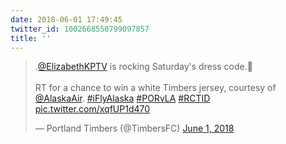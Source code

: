 ```yaml
---
date: 2018-06-01 17:49:45
twitter_id: 1002668550799097857
title: ''
---
```


<blockquote class="twitter-tweet"><p lang="en" dir="ltr">.<a href="https://twitter.com/ElizabethKPTV?ref_src=twsrc%5Etfw">@ElizabethKPTV</a> is rocking Saturday&#39;s dress code.👏<br><br>RT for a chance to win a white Timbers jersey, courtesy of <a href="https://twitter.com/AlaskaAir?ref_src=twsrc%5Etfw">@AlaskaAir</a>. <a href="https://twitter.com/hashtag/iFlyAlaska?src=hash&amp;ref_src=twsrc%5Etfw">#iFlyAlaska</a> <a href="https://twitter.com/hashtag/PORvLA?src=hash&amp;ref_src=twsrc%5Etfw">#PORvLA</a> <a href="https://twitter.com/hashtag/RCTID?src=hash&amp;ref_src=twsrc%5Etfw">#RCTID</a> <a href="https://t.co/xqfUP1d470">pic.twitter.com/xqfUP1d470</a></p>&mdash; Portland Timbers (@TimbersFC) <a href="https://twitter.com/TimbersFC/status/1002647429546536960?ref_src=twsrc%5Etfw">June 1, 2018</a></blockquote>
<script async src="https://platform.twitter.com/widgets.js" charset="utf-8"></script>
